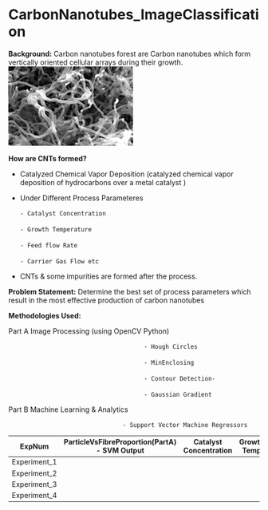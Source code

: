 # CarbonNanotubes_ImageClassification
<b>Background:</b>
Carbon nanotubes forest are Carbon nanotubes which form vertically oriented cellular arrays during their growth.
<img src="cnt.bmp" width="250">


<b>How are CNTs formed?</b>
- Catalyzed Chemical Vapor Deposition (catalyzed chemical vapor deposition of hydrocarbons over a metal catalyst )

- Under Different Process Parameteres
      
      - Catalyst Concentration
      
      - Growth Temperature
      
      - Feed flow Rate
      
      - Carrier Gas Flow etc
      
 - CNTs & some impurities are formed after the process.
 
 
  <b>Problem Statement:</b>
  Determine the best set of process parameters which result in the most effective production of carbon nanotubes
     

  <b>Methodologies Used: </b>
  
  Part A
                          Image Processing (using OpenCV Python)

                                          - Hough Circles

                                          - MinEnclosing

                                          - Contour Detection-

                                          - Gaussian Gradient

Part B
                           Machine Learning & Analytics

                                    - Support Vector Machine Regressors


         
   |ExpNum| ParticleVsFibreProportion(PartA) - SVM Output | Catalyst Concentration | Growth Temp | FeedFlow Rate | ... |
   | --- | --- | --- | --- | --- | --- |
  Experiment_1|
  Experiment_2|
  Experiment_3|
  Experiment_4|
